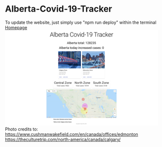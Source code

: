 # Alberta-Covid-19-Tracker
To update the website, just simply use "npm run deploy" within the terminal
[Homepage](https://zhouuualexander.github.io/alberta-covid-19-tracker/)
![Homepage](https://github.com/zhouuualexander/alberta-covid-19-tracker/blob/master/Docs/Screen%20Shot%202021-02-13%20at%2023.22.01.png)
<Br/>
Photo credits to: https://www.cushmanwakefield.com/en/canada/offices/edmonton
<Br/>
https://theculturetrip.com/north-america/canada/calgary/
